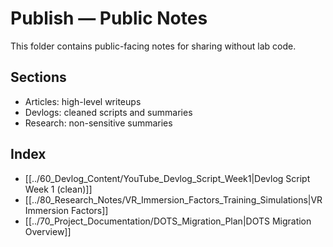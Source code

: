# Publish — Public Notes

This folder contains public-facing notes for sharing without lab code.

## Sections
- Articles: high-level writeups
- Devlogs: cleaned scripts and summaries
- Research: non-sensitive summaries

## Index
- [[../60_Devlog_Content/YouTube_Devlog_Script_Week1|Devlog Script Week 1 (clean)]]
- [[../80_Research_Notes/VR_Immersion_Factors_Training_Simulations|VR Immersion Factors]]
- [[../70_Project_Documentation/DOTS_Migration_Plan|DOTS Migration Overview]]
